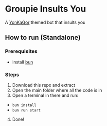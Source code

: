 # Groupie Insults You

A [YonKaGor](https://youtube.com/@Yonkagor) themed bot that insults you

## How to run (Standalone)

### Prerequisites
- Install [bun](https://bun.com)

### Steps

1. Download this repo and extract
2. Open the main folder where all the code is in
3. Open a terminal in there and run:
  * `bun install`
  * `bun run start` 
4. Done!